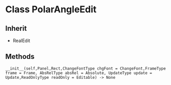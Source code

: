 # Class PolarAngleEdit

## Inherit

* RealEdit

## Methods
```
__init__(self,Panel,Rect,ChangeFontType chgFont = ChangeFont,FrameType frame = Frame, AbsRelType absRel = Absolute, UpdateType update = Update,ReadOnlyType readOnly = Editable) -> None
```
